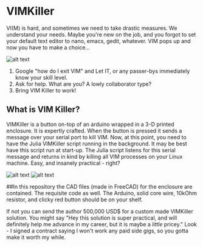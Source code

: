# VIMKiller
VI(M) is hard, and sometimes we need to take drastic measures. We understand your needs.
Maybe you're new on the job, and you forgot to set your default text editor to nano, emacs,
gedit, whatever. VIM pops up and now you have to make a choice...

![alt text](https://raw.githubusercontent.com/caseykneale/VIMKiller/master/pictures/screen.png)

1) Google "how do I exit VIM" and Let IT, or any passer-bys immediately know your skill level.
2) Ask for help. What are you? A lowly collaborator type?
3) Bring VIM Killer to work!

## What is VIM Killer?
VIMKiller is a button on-top of an arduino wrapped in a 3-D printed enclosure. It is expertly crafted.
When the button is pressed it sends a message over your serial port to kill VIM. Now, at this point,
you need to have the Julia VIMKiller script running in the background. It may be best have this script run at start-up. The Julia script listens for this serial message and returns in kind by killing all VIM processes on your Linux machine. Easy, and insanely practical - right?

![alt text](hhttps://raw.githubusercontent.com/caseykneale/VIMKiller/master/pictures/protectedbtn.jpg)
![alt text](hhttps://raw.githubusercontent.com/caseykneale/VIMKiller/master/pictures/ready.jpg)

##In this repository
the CAD files (made in FreeCAD) for the enclosure are contained. The requisite code as well. The Arduino, solid core wire, 10kOhm resistor, and clicky red button should be on your shelf.

If not you can send the author 500,000 USD$ for a custom made VIMKiller solution. You might say "Hey this solution is super practical, and will definitely help me advance in my career, but it is maybe a *little* pricey." Look - I signed a contract saying I won't work any paid side gigs, so you gotta make it worth my while.
